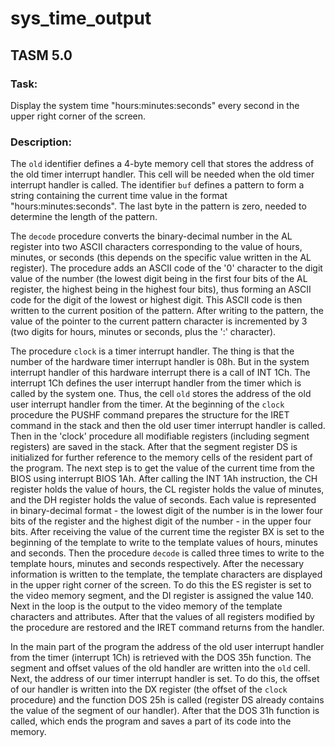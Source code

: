 # sys_time_output
## TASM 5.0
### Task:
Display the system time "hours:minutes:seconds" every second in the upper right corner of the screen.
### Description:
  The `old` identifier defines a 4-byte memory cell that stores the address of the old timer interrupt handler. This cell will be needed when the old timer interrupt handler is called. The identifier `buf` defines a pattern to form a string containing the current time value in the format "hours:minutes:seconds". The last byte in the pattern is zero, needed to determine the length of the pattern.<br/>
  
  The `decode` procedure converts the binary-decimal number in the AL register into two ASCII characters corresponding to the value of hours, minutes, or seconds (this depends on the specific value written in the AL register). The procedure adds an ASCII code of the '0' character to the digit value of the number (the lowest digit being in the first four bits of the AL register, the highest being in the highest four bits), thus forming an ASCII code for the digit of the lowest or highest digit. This ASCII code is then written to the current position of the pattern. After writing to the pattern, the value of the pointer to the current pattern character is incremented by 3 (two digits for hours, minutes or seconds, plus the ':' character).<br/>
  
  The procedure `clock` is a timer interrupt handler. The thing is that the number of the hardware timer interrupt handler is 08h. But in the system interrupt handler of this hardware interrupt there is a call of INT 1Ch. The interrupt 1Ch defines the user interrupt handler from the timer which is called by the system one. Thus, the cell `old` stores the address of the old user interrupt handler from the timer. At the beginning of the `clock` procedure the PUSHF command prepares the structure for the IRET command in the stack and then the old user timer interrupt handler is called. Then in the 'clock' procedure all modifiable registers (including segment registers) are saved in the stack. After that the segment register DS is initialized for further reference to the memory cells of the resident part of the program. The next step is to get the value of the current time from the BIOS using interrupt BIOS 1Ah. After calling the INT 1Ah instruction, the CH register holds the value of hours, the CL register holds the value of minutes, and the DH register holds the value of seconds. Each value is represented in binary-decimal format - the lowest digit of the number is in the lower four bits of the register and the highest digit of the number - in the upper four bits. After receiving the value of the current time the register BX is set to the beginning of the template to write to the template values of hours, minutes and seconds. Then the procedure `decode` is called three times to write to the template hours, minutes and seconds respectively. After the necessary information is written to the template, the template characters are displayed in the upper right corner of the screen. To do this the ES register is set to the video memory segment, and the DI register is assigned the value 140. Next in the loop is the output to the video memory of the template characters and attributes. After that the values of all registers modified by the procedure are restored and the IRET command returns from the handler.<br/>
  
  In the main part of the program the address of the old user interrupt handler from the timer (interrupt 1Ch) is retrieved with the DOS 35h function. The segment and offset values of the old handler are written into the `old` cell. Next, the address of our timer interrupt handler is set. To do this, the offset of our handler is written into the DX register (the offset of the `clock` procedure) and the function DOS 25h is called (register DS already contains the value of the segment of our handler). After that the DOS 31h function is called, which ends the program and saves a part of its code into the memory.
